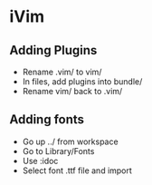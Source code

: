 # iVim

## Adding Plugins

* Rename .vim/ to vim/
* In files, add plugins into bundle/
* Rename vim/ back to .vim/

## Adding fonts

* Go up ../ from workspace
* Go to Library/Fonts
* Use :idoc
* Select font .ttf file and import
